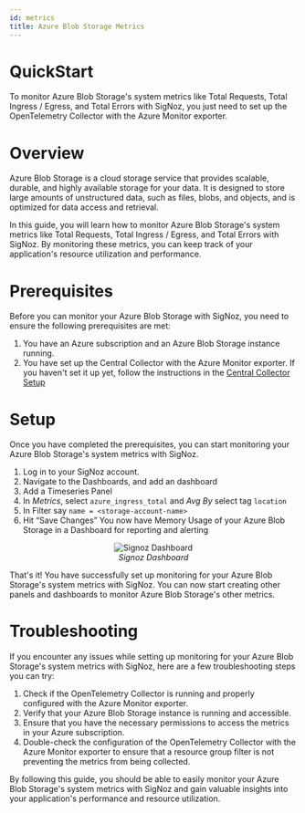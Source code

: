 ```yaml
---
id: metrics
title: Azure Blob Storage Metrics
---
```



# QuickStart

To monitor Azure Blob Storage's system metrics like Total Requests, Total Ingress / Egress, and Total Errors with SigNoz, you just need to set up the OpenTelemetry Collector with the Azure Monitor exporter.

# Overview

Azure Blob Storage is a cloud storage service that provides scalable, durable, and highly available storage for your data. It is designed to store large amounts of unstructured data, such as files, blobs, and objects, and is optimized for data access and retrieval.

In this guide, you will learn how to monitor Azure Blob Storage's system metrics like Total Requests, Total Ingress / Egress, and Total Errors with SigNoz. By monitoring these metrics, you can keep track of your application's resource utilization and performance.

# Prerequisites

Before you can monitor your Azure Blob Storage with SigNoz, you need to ensure the following prerequisites are met:

1. You have an Azure subscription and an Azure Blob Storage instance running.
2. You have set up the Central Collector with the Azure Monitor exporter. If you haven't set it up yet, follow the instructions in the [Central Collector Setup](../../bootstrapping/collector-setup)

# Setup

Once you have completed the prerequisites, you can start monitoring your Azure Blob Storage's system metrics with SigNoz.

1. Log in to your SigNoz account.
2. Navigate to the Dashboards, and add an dashboard
3. Add a Timeseries Panel
4. In *Metrics*, select `azure_ingress_total`  and *Avg By* select tag `location`
5. In Filter say `name = <storage-account-name>`
6. Hit “Save Changes” You now have Memory Usage of your Azure Blob Storage in a Dashboard for reporting and alerting

<figure data-zoomable align="center">
    <img
        src="/img/docs/azure-monitoring/blob-store-metrics-signoz.webp"
        alt="Signoz Dashboard"
    />
    <figcaption>
        <i>
        Signoz Dashboard
        </i>
    </figcaption>
</figure>

That's it! You have successfully set up monitoring for your Azure Blob Storage's system metrics with SigNoz. You can now start creating other panels and dashboards to monitor Azure Blob Storage's other metrics.

# Troubleshooting

If you encounter any issues while setting up monitoring for your Azure Blob Storage's system metrics with SigNoz, here are a few troubleshooting steps you can try:

1. Check if the OpenTelemetry Collector is running and properly configured with the Azure Monitor exporter.
2. Verify that your Azure Blob Storage instance is running and accessible.
3. Ensure that you have the necessary permissions to access the metrics in your Azure subscription.
4. Double-check the configuration of the OpenTelemetry Collector with the Azure Monitor exporter to ensure that a resource group filter is not preventing the metrics from being collected.

By following this guide, you should be able to easily monitor your Azure Blob Storage's system metrics with SigNoz and gain valuable insights into your application's performance and resource utilization.